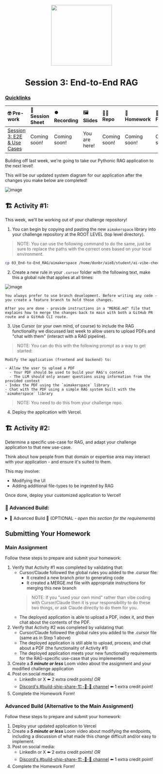 <p align = "center" draggable=”false” ><img src="https://github.com/AI-Maker-Space/LLM-Dev-101/assets/37101144/d1343317-fa2f-41e1-8af1-1dbb18399719" 
     width="200px"
     height="auto"/>
</p>

## <h1 align="center" id="heading">Session 3: End-to-End RAG</h1>

### [Quicklinks](https://github.com/AI-Maker-Space/AIE7/tree/main/00_AIM_Quicklinks)

| 🤓 Pre-work | 📰 Session Sheet | ⏺️ Recording     | 🖼️ Slides        | 👨‍💻 Repo         | 📝 Homework      | 📁 Feedback       |
|:-----------------|:-----------------|:-----------------|:-----------------|:-----------------|:-----------------|:-----------------|
| [Session 3: E2E & Use Cases](https://www.notion.so/Session-3-End-to-End-AI-Applications-OSS-Models-I-and-2025-Industry-Use-Cases-26acd547af3d80b4b646e2fd6f1fd31c) | Coming soon! | Coming soon! | You are here! | Coming soon! | Coming soon! | Coming soon!

Building off last week, we're going to take our Pythonic RAG application to the next level!

This will be our updated system diagram for our application after the changes you make below are completed!

![image](https://i.imgur.com/FsNSG9T.png)

## 🏗️ Activity #1:

This week, we'll be working out of your challenge repository!

1. You can begin by copying and pasting the new `aimakerspace` library into your challenge repository at the ROOT LEVEL (top level directory).

> NOTE: You can use the following command to do the same, just be sure to replace the paths with the correct ones based on your local environment.

```bash
cp 03_End-to-End_RAG/aimakerspace /home/donbr/aie8/student/ai-vibe-check-platform
```

2. Create a new rule in your `.cursor` folder with the following text, make this a global rule that applies at all times:

![image](https://i.imgur.com/uWeyoHC.png)

```
You always prefer to use branch development. Before writing any code - you create a feature branch to hold those changes. 

After you are done - provide instructions in a "MERGE.md" file that explains how to merge the changes back to main with both a GitHub PR route and a GitHub CLI route.
```

3. Use Cursor (or your own mind, of course) to include the RAG functionality we discussed last week to allow users to upload PDFs and "chat with them" (interact with a RAG pipeline). 

> NOTE: You can do this with the following prompt as a way to get started: 

```
Modify the application (frontend and backend) to: 

- Allow the user to upload a PDF
  - Your PDF should be used to build your RAG's context
  - The LLM should only answer questions using information from the provided context
- Index the PDF using the `aimakerspace` library
- Chat with the PDF using a simple RAG system built with the `aimakerspace` library
```

> NOTE: You need to do this from your challenge repo.

4. Deploy the application with Vercel.

## 🏗️ Activity #2:

Determine a specific use-case for RAG, and adapt your challenge application to that new use-case. 

Think about how people from that domain or expertise area may interact with your application - and ensure it's suited to them. 

This may involve:

- Modifying the UI
- Adding additional file-types to be ingested by RAG

Once done, deploy your customized application to Vercel!

### 🚧 Advanced Build:

<details>
<summary>🚧 Advanced Build 🚧 (OPTIONAL - <i>open this section for the requirements</i>)</summary>

Leverage Together API's endpoints to power the LLM in your deployed application - this will require a small change to the `aimakerspace/openai_utils/chatmodel.py` file. 

> NOTE: Also describe the process of modifying the endpoints used - and what made it difficult or not to make this change.

</details>

## Submitting Your Homework

### Main Assignment
Follow these steps to prepare and submit your homework:
1. Verify that Activity #1 was completed by validating that:
    + Cursor/Claude followed the global rules you added to the .cursor file:
      + It created a new branch prior to generating code
      + It created a MERGE.md file with appropriate instructions for merging this new branch
      > NOTE: If you "used your own mind" rather than vibe coding with Cursor/Claude then it is your responsibility to do these two things, or ask Claude directly to do them for you.
    + The deployed application is able to upload a PDF, index it, and then chat about the contents of the PDF.
2. Verify that Activity #2 was completed by validating that:
    + Cursor/Claude followed the global rules you added to the .cursor file (same as in Step 1 above)
    + The deployed application is still able to upload, process, and chat about a PDF (the functionality of Activity #1)
    + The deployed application meets your new functionality requirements for the RAG-specific use-case that you implemented
3. Create a _**5 minute or less**_ Loom video about the assignment and your modified challenge application
4. Post on social media:
    - LinkedIn or X ⬅️ 2 extra credit points! _OR_
    - [Discord's #build-ship-share-🏗️-🚢-🚀 channel](https://discord.com/channels/1135695983720792216/1415130012394192896) ⬅️ 1 extra credit point!
5. Complete the Homework Form!

### Advanced Build (Alternative to the Main Assignment)
Follow these steps to prepare and submit your homework:
1. Deploy your updated application to Vercel
2. Create a _**5 minute or less**_ Loom video about modifying the endpoints, including a discussion of what made this change difficult and/or easy to implement.
3. Post on social media:
    - LinkedIn or X ⬅️ 2 extra credit points! _OR_
    - [Discord's #build-ship-share-🏗️-🚢-🚀 channel](https://discord.com/channels/1135695983720792216/1415130012394192896) ⬅️ 1 extra credit point!
4. Complete the Homework Form!
